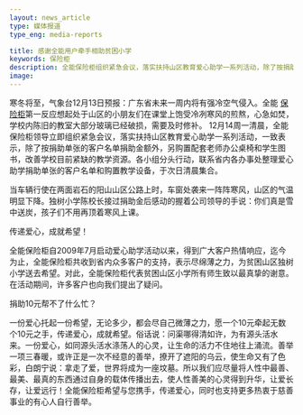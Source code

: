```yaml
---
layout: news_article
type: 媒体报道
type_eng: media-reports

title: 感谢全能用户牵手相助贫困小学
keywords: 保险柜
description: 全能保险柜组织紧急会议，落实扶持山区教育爱心助学一系列活动，除了按捐助单张的客户名单捐助外，另购置配套学生图书，改善学校目前紧缺的教学资源。
image: 
---
```

寒冬将至，气象台12月13日预报：广东省未来一周内将有强冷空气侵入。全能 [保险柜](http://www.qnn.com.cn/)第一反应想起处于山区的小朋友们在课堂上饱受冷冽寒风的煎熬，心急如焚，学校内陈旧的教室大部分玻璃已经破损，需要及时修补。 12月14周一清晨，全能保险柜领导立即组织紧急会议，落实扶持山区教育爱心助学一系列活动，一致表示，除了按捐助单张的客户名单捐助金额外，另购置配套老师办公桌椅和学生图书，改善学校目前紧缺的教学资源。各小组分头行动，联系省内各办事处整理爱心助学捐助单张的客户名单和购置教学设备，于次日清晨集合。

当车辆行使在两面岩石的阳山山区公路上时，车窗处袭来一阵阵寒风，山区的气温明显下降。独树小学陈校长接过捐助金后感动的握着公司领导的手说：你们真是雪中送炭，孩子们不用再顶着寒风上课。

传递爱心，成就希望！

全能保险柜自2009年7月启动爱心助学活动以来，得到广大客户热情响应，迄今为止，全能保险柜共收到省内众多客户的支持，表示尽绵薄之力，为贫困山区独树小学送去希望。对此，全能保险柜代表贫困山区小学所有师生致以最真挚的谢意。在活动期间，许多客户也向我们提出了疑问。

捐助10元帮不了什么忙？

一份爱心托起一份希望，无论多少，都会尽自己微薄之力，愿一个10元牵起无数个10元之手，传递爱心，成就希望。俗话说：问渠哪得清如许，为有源头活水来。一份爱心，如同源头活水涤荡人的心灵，让生命的活力不住地往上涌流。善举一项三春暖，或许正是一次不经意的善举，撩开了遮阳的乌云，使生命又有了色彩，白朗宁说：拿走了爱，世界将成为一座坟墓。所以我们应尽量将人性中最善、最美、最真的东西通过自身的载体传播出去，使人性善美的心灵得到升华，让爱长存，让爱远行！全能保险柜希望与您携手，传递爱心，同时也支持更多热衷于慈善事业的有心人自行善举。
